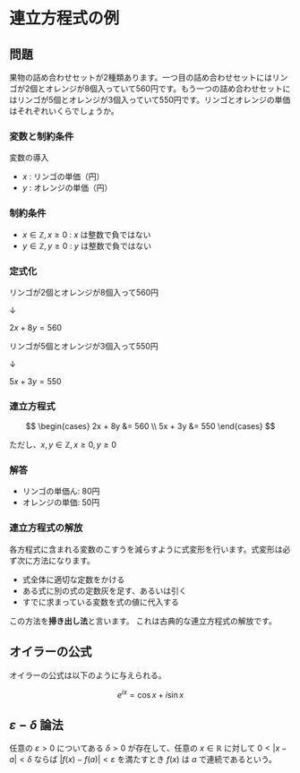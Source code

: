 # 連立方程式の例

## 問題
果物の詰め合わせセットが2種類あります。一つ目の詰め合わせセットにはリンゴが2個とオレンジが8個入っていて560円です。もう一つの詰め合わせセットにはリンゴが5個とオレンジが3個入っていて550円です。リンゴとオレンジの単価はそれぞれいくらでしょうか。

### 変数と制約条件

変数の導入
- $x$ : リンゴの単価（円）
- $y$ : オレンジの単価（円）

### 制約条件
- $x \in \mathbb{Z} , x \geq 0$ : $x$ は整数で負ではない
- $y \in \mathbb{Z} , y \geq 0$ : $y$ は整数で負ではない

### 定式化

リンゴが2個とオレンジが8個入って560円

↓

$2x + 8y = 560$ 

リンゴが5個とオレンジが3個入って550円

↓

$5x + 3y = 550$ 

### 連立方程式

$$
\begin{cases} 2x + 8y &= 560 \\ 5x + 3y &= 550 \end{cases}
$$

ただし、$x,y \in \mathbb{Z}, x \geq 0, y \geq 0$ 

### 解答
- リンゴの単価ん: 80円
- オレンジの単価: 50円

### 連立方程式の解放
各方程式に含まれる変数のこすうを減らすように式変形を行います。式変形は必ず次に方法になります。

- 式全体に適切な定数をかける
- ある式に別の式の定数灰を足す、あるいは引く
- すでに求まっている変数を式の値に代入する

この方法を**掃き出し法**と言います。
これは古典的な連立方程式の解放です。

## オイラーの公式
オイラーの公式は以下のように与えられる。

$$ e^{i x} = \cos{x} + i \sin{x} $$

##  $\varepsilon - \delta$ 論法
任意の $\varepsilon > 0$ についてある $\delta > 0$ が存在して、任意の $x \in \mathbb{R}$ に対して $0 < |x - a| < \delta$ ならば $|f(x) - f(a)| < \varepsilon$ を満たすとき $f(x)$ は $a$ で連続であるという。
